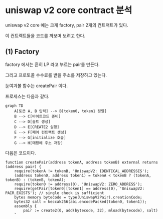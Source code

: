 # uniswap v2 core contract 분석

uniswap v2 core 에는 크게 factory, pair 2개의 컨트랙트가 있다.

이 컨트랙트들을 코드를 까보며 보려고 한다.

## (1) Factory

factory 에서는 흔히 LP 라고 부르는 pair를 만든다.

그리고 프로토콜 수수료를 받을 주소를 저장하고 있는다.

눈여겨볼 함수는 createPair 이다.

프로세스는 다음과 같다.

```mermaid
graph TD
    A[토큰 A, B 입력] --> B[token0, token1 정렬]
    B --> C[바이트코드 준비]
    C --> D[솔트 생성]
    D --> E[CREATE2 실행]
    E --> F[페어 컨트랙트 생성]
    F --> G[initialize 호출]
    G --> H[매핑에 주소 저장]
```

다음은 코드이다.

```solidity
function createPair(address tokenA, address tokenB) external returns (address pair) {
    require(tokenA != tokenB, 'UniswapV2: IDENTICAL_ADDRESSES');
    (address token0, address token1) = tokenA < tokenB ? (tokenA, tokenB) : (tokenB, tokenA);
    require(token0 != address(0), 'UniswapV2: ZERO_ADDRESS');
    require(getPair[token0][token1] == address(0), 'UniswapV2: PAIR_EXISTS'); // single check is sufficient
    bytes memory bytecode = type(UniswapV2Pair).creationCode;
    bytes32 salt = keccak256(abi.encodePacked(token0, token1));
    assembly {
        pair := create2(0, add(bytecode, 32), mload(bytecode), salt)
    }
    IUniswapV2Pair(pair).initialize(token0, token1);
    getPair[token0][token1] = pair;
    getPair[token1][token0] = pair; // populate mapping in the reverse direction
    allPairs.push(pair);
    emit PairCreated(token0, token1, pair, allPairs.length);
}
```

상세히 라인별로 코드를 따라가 본다.

```solidity
(address token0, address token1) = tokenA < tokenB ? (tokenA, tokenB) : (tokenB, tokenA);
```

2개의 토큰 address를 받아서 pair를 만드는 것이다.

pair의 중복을 막기위해 token을 정렬한다.

다음은 실제 pair를 배포하는 코드이다

```solidity
bytes memory bytecode = type(UniswapV2Pair).creationCode;
```

먼저 pair의 배포에 필요한 바이트 코드를 가져온다.

```solidity
bytes32 salt = keccak256(abi.encodePacked(token0, token1));
```

salt를 만들어서 create2 할 준비를 한다.

salt에 정렬된 token 주소들을 넣기 때문에 같은 token들을 넣으면 같은 값이 나온다.

```solidity
assembly {
    pair := create2(0, add(bytecode, 32), mload(bytecode), salt)
}
```

[solidity 공식문서](https://solidity-kr.readthedocs.io/ko/latest/assembly.html)의 assembly create2의 설명을 보면 아래와 같은 설명이 있다.

```
create2(v, p, n, s)

create new contract with code mem[p...(p+n)) at address keccak256(0xff . this . s . keccak256(mem[p...(p+n))) and send v wei and return the new address, where 0xff is a 8 byte value, this is the current contract's address as a 20 byte value and s is a big-endian 256-bit value
```

keccak256에 들어가는 값들을 살펴본다면

- 0xff

  - CREATE2를 식별하는 고유 prefix 이다. (8바이트)

- this

  - 배포자(creator)를 식별하기 위한 값이다. (20비트)

- s

  - 고유성을 보장하기위한 32바이트 salt 값이다. (32바이트)

- keccak256(code)

  - 배포할 코드 (32바이트)
